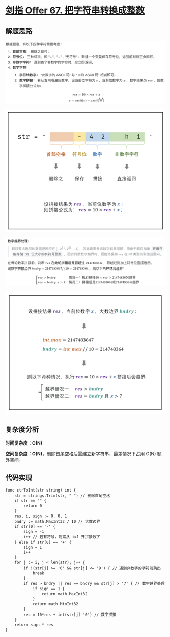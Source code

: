 # [剑指 Offer 67. 把字符串转换成整数](https://leetcode-cn.com/problems/ba-zi-fu-chuan-zhuan-huan-cheng-zheng-shu-lcof/)

## 解题思路

![68A71EB0-462B-4796-AF39-BAC4A9D09F34](images/68A71EB0-462B-4796-AF39-BAC4A9D09F34.png)

![E156AAC9-FCFF-496C-B247-998C75D1BB39](images/E156AAC9-FCFF-496C-B247-998C75D1BB39.png)

![0D640A1D-11FC-4BC3-A387-CB8B1D2DDC76](images/0D640A1D-11FC-4BC3-A387-CB8B1D2DDC76.png)

![48668284-9AD7-4EAA-9792-FD90F14D3C0B](images/48668284-9AD7-4EAA-9792-FD90F14D3C0B.png)

## 复杂度分析

**时间复杂度：O(N)**

**空间复杂度：O(N)**，删除首尾空格后需建立新字符串，最差情况下占用 O(N) 额外空间。 

## 代码实现

```golang
func strToInt(str string) int {
	str = strings.Trim(str, " ") // 删除首尾空格
	if str == "" {
		return 0
	}
	res, i, sign := 0, 0, 1
	bndry := math.MaxInt32 / 10 // 大数边界
	if str[0] == '-' {
		sign = -1
		i++ // 若有符号，则需从 i=1 开拼接数字
	} else if str[0] == '+' {
		sign = 1
		i++
	}
	for j := i; j < len(str); j++ {
		if !(str[j] >= '0' && str[j] <= '9') { // 遇到非数字的字符则跳出
			break
		}
		if res > bndry || res == bndry && str[j] > '7' { // 数字越界处理
			if sign == 1 {
				return math.MaxInt32
			}
			return math.MinInt32
		}
		res = 10*res + int(str[j]-'0') // 数字拼接
	}
	return sign * res
}
```